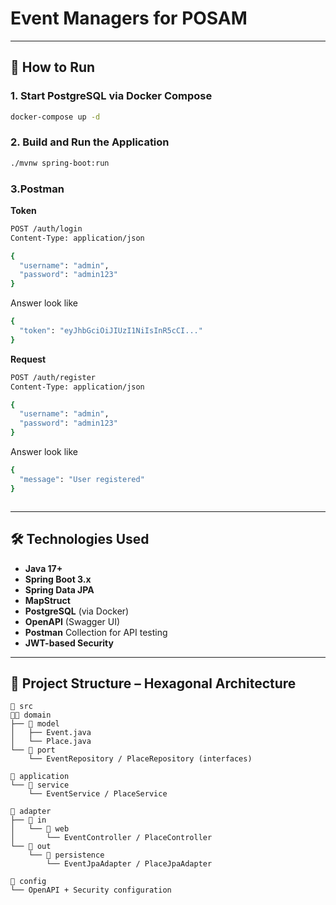 # Event Managers for POSAM


---

## 🚀 How to Run

### 1. Start PostgreSQL via Docker Compose
```bash
docker-compose up -d
```

### 2. Build and Run the Application
```bash
./mvnw spring-boot:run
```

### 3.Postman 
**Token** 
```bash
POST /auth/login
Content-Type: application/json

{
  "username": "admin",
  "password": "admin123"
}

```
Answer look like
```bash
{
  "token": "eyJhbGciOiJIUzI1NiIsInR5cCI..."
}


```

**Request**
```bash
POST /auth/register
Content-Type: application/json

{
  "username": "admin",
  "password": "admin123"
}

```
Answer look like
```bash
{
  "message": "User registered"
}



```

---

## 🛠️ Technologies Used
- **Java 17+**
- **Spring Boot 3.x**
- **Spring Data JPA**
- **MapStruct**
- **PostgreSQL** (via Docker)
- **OpenAPI** (Swagger UI)
- **Postman** Collection for API testing
- **JWT-based Security**

---

## 📁 Project Structure – Hexagonal Architecture

```
📆 src
👤📁 domain
├── 📁 model
│   ├── Event.java
│   └── Place.java
└── 📁 port
    └── EventRepository / PlaceRepository (interfaces)

📁 application
└── 📁 service
    └── EventService / PlaceService

📁 adapter
├── 📁 in
│   └── 📁 web
│       └── EventController / PlaceController
└── 📁 out
    └── 📁 persistence
        └── EventJpaAdapter / PlaceJpaAdapter

📁 config
└── OpenAPI + Security configuration
```




